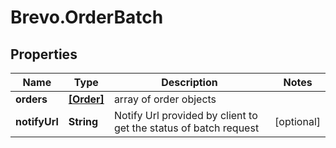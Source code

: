 # Brevo.OrderBatch

## Properties
Name | Type | Description | Notes
------------ | ------------- | ------------- | -------------
**orders** | [**[Order]**](Order.md) | array of order objects | 
**notifyUrl** | **String** | Notify Url provided by client to get the status of batch request | [optional] 


